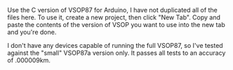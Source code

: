 Use the C version of VSOP87 for Arduino, I have not duplicated all of the files here.  To use it, create a new project, then click "New Tab".
Copy and paste the contents of the version of VSOP you want to use into the new tab and you're done.

I don't have any devices capable of running the full VSOP87, so I've tested against the "small" VSOP87a version only.  It passes all tests
to an accuracy of .000009km.